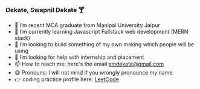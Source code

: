 ### Dekate, Swapnil Dekate 🍸
<!--
**smdekate/smdekate** is a ✨ _special_ ✨ repository because its `README.md` (this file) appears on your GitHub profile.

Here are some ideas to get you started:
-->

- 🔭 I’m recent MCA graduate from Manipal University Jaipur
- 🌱 I’m currently learning Javascript Fullstack web development (MERN stack)
- 👯 I’m looking to build something of my own making which people will be using
- 🤔 I’m looking for help with internship and placement
- 📫 How to reach me: here's the email smdekate@gmail.com
- 😄 Pronouns: I will not mind if you wrongly pronounce my name
- 👉 coding practice profile here: [LeetCode](https://leetcode.com/smdekate/)


